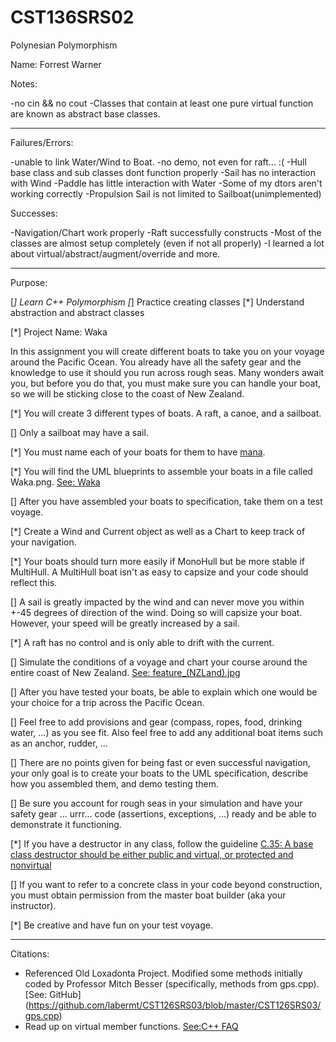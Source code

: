 # CST136SRS02
Polynesian Polymorphism

Name: Forrest Warner

Notes:

-no cin && no cout
-Classes that contain at least one pure virtual function are known as abstract base classes.

---

Failures/Errors:

-unable to link Water/Wind to Boat.
-no demo, not even for raft... :(
-Hull base class and sub classes dont function properly
-Sail has no interaction with Wind
-Paddle has little interaction with Water
-Some of my dtors aren't working correctly
-Propulsion Sail is not limited to Sailboat(unimplemented)

Successes:

-Navigation/Chart work properly
-Raft successfully constructs
-Most of the classes are almost setup completely (even if not all properly)
-I learned a lot about virtual/abstract/augment/override and more.

---

Purpose:

[*] Learn C++ Polymorphism
[*] Practice creating classes
[*] Understand abstraction and abstract classes

[*] Project Name: Waka

In this assignment you will create different boats to take you on your voyage around the Pacific Ocean. You already have all the safety gear and the knowledge to use it should you run across rough seas. Many wonders await you, but before you do that, you must make sure you can handle your boat, so we will be sticking close to the coast of New Zealand.  

[*] You will create 3 different types of boats. A raft, a canoe, and a sailboat.  

[] Only a sailboat may have a sail. 

[*] You must name each of your boats for them to have [mana](https://en.wikipedia.org/wiki/Mana#M%C4%81ori_use).  

[*] You will find the UML blueprints to assemble your boats in a file called Waka.png. [See: Waka](https://en.wikipedia.org/wiki/Waka_(canoe))  

[] After you have assembled your boats to specification, take them on a test voyage.  

[*] Create a Wind and Current object as well as a Chart to keep track of your navigation.  

[*] Your boats should turn more easily if MonoHull but be more stable if MultiHull. A MultiHull boat isn't as easy to capsize and your code should reflect this.

[] A sail is greatly impacted by the wind and can never move you within +-45 degrees of direction of the wind. Doing so will capsize your boat. However, your speed will be greatly increased by a sail. 

[*] A raft has no control and is only able to drift with the current.

[] Simulate the conditions of a voyage and chart your course around the entire coast of New Zealand.  [See: feature_(NZLand).jpg](https://github.com/labermt/CST136SRS02/blob/master/nz.png)

[] After you have tested your boats, be able to explain which one would be your choice for a trip across the Pacific Ocean.  

[] Feel free to add provisions and gear (compass, ropes, food, drinking water, ...) as you see fit.  Also feel free to add any additional boat items such as an anchor, rudder, ...  

[] There are no points given for being fast or even successful navigation, your only goal is to create your boats to the UML specification, describe how you assembled them, and demo testing them. 

[] Be sure you account for rough seas in your simulation and have your safety gear ... urrr... code (assertions, exceptions, ...) ready and be able to demonstrate it functioning.  

[*] If you have a destructor in any class, follow the guideline [C.35: A base class destructor should be either public and virtual, or protected and nonvirtual](https://github.com/isocpp/CppCoreGuidelines/blob/master/CppCoreGuidelines.md#Rc-dtor-virtual)  

[] If you want to refer to a concrete class in your code beyond construction, you must obtain permission from the master boat builder (aka your instructor). 

[*] Be creative and have fun on your test voyage. 

---

Citations:

- Referenced Old Loxadonta Project. Modified some methods initially coded by Professor Mitch Besser (specifically, methods from gps.cpp). [See: GitHub] (https://github.com/labermt/CST126SRS03/blob/master/CST126SRS03/gps.cpp)
- Read up on virtual member functions. [See:C++ FAQ](http://www.cs.technion.ac.il/users/yechiel/c++-faq/overview-virtual-fns.html)